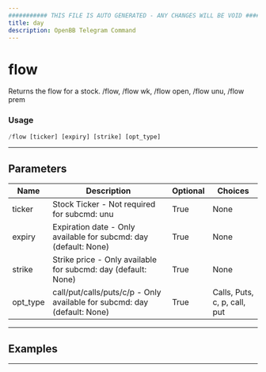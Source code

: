 ```yaml
---
########### THIS FILE IS AUTO GENERATED - ANY CHANGES WILL BE VOID ###########
title: day
description: OpenBB Telegram Command
---
```


# flow

Returns the flow for a stock. /flow, /flow wk, /flow open, /flow unu, /flow prem

### Usage

```python wordwrap
/flow [ticker] [expiry] [strike] [opt_type]
```

---

## Parameters

| Name | Description | Optional | Choices |
| ---- | ----------- | -------- | ------- |
| ticker | Stock Ticker - Not required for subcmd: unu | True | None |
| expiry | Expiration date - Only available for subcmd: day (default: None) | True | None |
| strike | Strike price - Only available for subcmd: day (default: None) | True | None |
| opt_type | call/put/calls/puts/c/p - Only available for subcmd: day (default: None) | True | Calls, Puts, c, p, call, put |


---

## Examples


---
